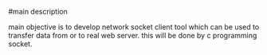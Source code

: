 #main description

main objective is to develop network socket client tool which can be used to transfer data from or to real web server.
 this will be done by c programming socket.
